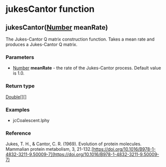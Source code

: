 jukesCantor function
====================
jukesCantor([Number](../types/Number.md) **meanRate**)
------------------------------------------------------

The Jukes-Cantor Q matrix construction function. Takes a mean rate and produces a Jukes-Cantor Q matrix.

### Parameters

- [Number](../types/Number.md) **meanRate** - the rate of the Jukes-Cantor process. Default value is 1.0.

### Return type

[Double[][]](../types/Double[][].md)


### Examples

- jcCoalescent.lphy

### Reference

Jukes, T. H., & Cantor, C. R. (1969). Evolution of protein molecules. Mammalian protein metabolism, 3, 21-132.[https://doi.org/10.1016/B978-1-4832-3211-9.50009-7](https://doi.org/10.1016/B978-1-4832-3211-9.50009-7)

